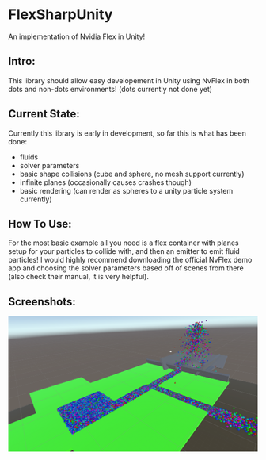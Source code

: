 # FlexSharpUnity
An implementation of Nvidia Flex in Unity!

## Intro:
This library should allow easy developement in Unity using NvFlex in both dots and non-dots environments! (dots currently not done yet)

## Current State:
Currently this library is early in development, so far this is what has been done:
- fluids
- solver parameters
- basic shape collisions (cube and sphere, no mesh support currently)
- infinite planes (occasionally causes crashes though)
- basic rendering (can render as spheres to a unity particle system currently)

## How To Use:

For the most basic example all you need is a flex container with planes setup for your particles to collide with, and then an emitter to emit fluid particles!
I would highly recommend downloading the official NvFlex demo app and choosing the solver parameters based off of scenes from there (also check their manual, it is very helpful).

## Screenshots:

![rainbow pond](https://github.com/coolcatcoder/FlexSharpUnity/blob/main/Images(github)/pond_scene_rainbow.png)
